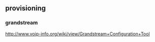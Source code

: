 
## provisioning

### grandstream

http://www.voip-info.org/wiki/view/Grandstream+Configuration+Tool

